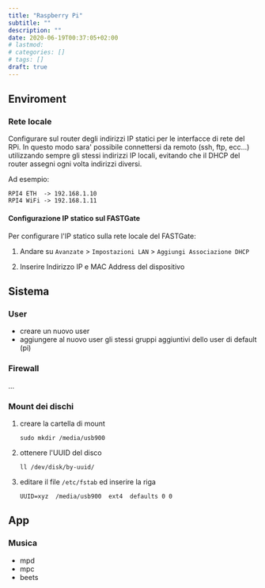 ```yaml
---
title: "Raspberry Pi"
subtitle: ""
description: ""
date: 2020-06-19T00:37:05+02:00
# lastmod: 
# categories: []
# tags: []
draft: true
---
```


## Enviroment

### Rete locale

Configurare sul router degli indirizzi IP statici per le interfacce di rete del
RPi. In questo modo sara' possibile connettersi da remoto (ssh, ftp, ecc...)
utilizzando sempre gli stessi indirizzi IP locali, evitando che il DHCP del
router assegni ogni volta indirizzi diversi.

Ad esempio:

    RPI4 ETH  -> 192.168.1.10
    RPI4 WiFi -> 192.168.1.11


#### Configurazione IP statico sul FASTGate

Per configurare l'IP statico sulla rete locale del FASTGate:

1. Andare su `Avanzate` > `Impostazioni LAN` > `Aggiungi Associazione DHCP`

2. Inserire Indirizzo IP e MAC Address del dispositivo 

## Sistema

### User

- creare un nuovo user
- aggiungere al nuovo user gli stessi gruppi aggiuntivi dello user di default (pi)



### Firewall

...

### Mount dei dischi

1. creare la cartella di mount

       sudo mkdir /media/usb900

2. ottenere l'UUID del disco

       ll /dev/disk/by-uuid/

3. editare il file `/etc/fstab` ed inserire la riga

       UUID=xyz  /media/usb900  ext4  defaults 0 0


       


## App

### Musica

* mpd
* mpc
* beets




